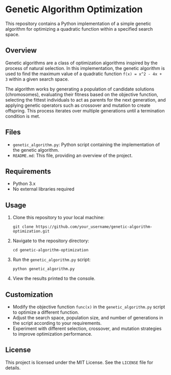 # Genetic Algorithm Optimization

This repository contains a Python implementation of a simple genetic algorithm for optimizing a quadratic function within a specified search space.

## Overview

Genetic algorithms are a class of optimization algorithms inspired by the process of natural selection. In this implementation, the genetic algorithm is used to find the maximum value of a quadratic function `f(x) = x^2 - 4x + 3` within a given search space.

The algorithm works by generating a population of candidate solutions (chromosomes), evaluating their fitness based on the objective function, selecting the fittest individuals to act as parents for the next generation, and applying genetic operators such as crossover and mutation to create offspring. This process iterates over multiple generations until a termination condition is met.

## Files

- `genetic_algorithm.py`: Python script containing the implementation of the genetic algorithm.
- `README.md`: This file, providing an overview of the project.

## Requirements

- Python 3.x
- No external libraries required

## Usage

1. Clone this repository to your local machine:

    ```
    git clone https://github.com/your_username/genetic-algorithm-optimization.git
    ```

2. Navigate to the repository directory:

    ```
    cd genetic-algorithm-optimization
    ```

3. Run the `genetic_algorithm.py` script:

    ```
    python genetic_algorithm.py
    ```

4. View the results printed to the console.

## Customization

- Modify the objective function `func(x)` in the `genetic_algorithm.py` script to optimize a different function.
- Adjust the search space, population size, and number of generations in the script according to your requirements.
- Experiment with different selection, crossover, and mutation strategies to improve optimization performance.

## License

This project is licensed under the MIT License. See the `LICENSE` file for details.

